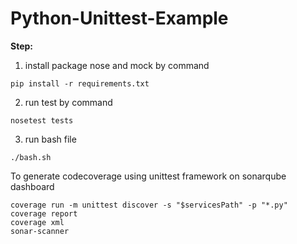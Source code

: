 # Python-Unittest-Example


**Step:**

1. install package nose and mock by command
```
pip install -r requirements.txt
```
2. run test by command    
```
nosetest tests
```
3. run bash file
```
./bash.sh
```
To generate codecoverage using unittest framework on sonarqube dashboard
```
coverage run -m unittest discover -s "$servicesPath" -p "*.py"
coverage report
coverage xml
sonar-scanner
```




